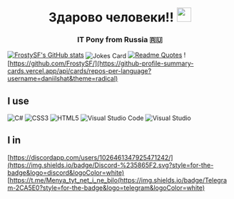 <h1 align="center"><a>Здарово человеки!!</a> 
<img src="https://github.com/blackcater/blackcater/raw/main/images/Hi.gif" height="32"/></h1>
<h3 align="center">IT Pony from Russia 🇷🇺</h3>

[![FrostySF's GitHub stats](https://github-readme-stats.vercel.app/api?username=FrostySF&hide_border=true&show_icons=true&theme=radical)](https://github.com/anuraghazra/github-readme-stats)
<img align="center" src="https://readme-jokes.vercel.app/api" alt="Jokes Card" />
[![Readme Quotes](https://quotes-github-readme.vercel.app/api?type=horizontal&theme=dark)](https://github.com/piyushsuthar/github-readme-quotes)
![https://github.com/FrostySF/](https://github-profile-summary-cards.vercel.app/api/cards/repos-per-language?username=daniilshat&theme=radical)
<h2>I use</h2>

![C#](https://img.shields.io/badge/c%23-%23239120.svg?style=for-the-badge&logo=c-sharp&logoColor=white)
![CSS3](https://img.shields.io/badge/css3-%231572B6.svg?style=for-the-badge&logo=css3&logoColor=white)
![HTML5](https://img.shields.io/badge/html5-%23E34F26.svg?style=for-the-badge&logo=html5&logoColor=white)
![Visual Studio Code](https://img.shields.io/badge/Visual%20Studio%20Code-0078d7.svg?style=for-the-badge&logo=visual-studio-code&logoColor=white)
![Visual Studio](https://img.shields.io/badge/Visual%20Studio-5C2D91.svg?style=for-the-badge&logo=visual-studio&logoColor=white)
<h2>I in</h2>

[https://discordapp.com/users/1026461347925471242/](https://img.shields.io/badge/Discord-%235865F2.svg?style=for-the-badge&logo=discord&logoColor=white)
[https://t.me/Menya_tyt_net_i_ne_bilo(https://img.shields.io/badge/Telegram-2CA5E0?style=for-the-badge&logo=telegram&logoColor=white)
